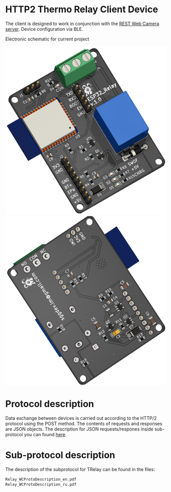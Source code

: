 # HTTP2 Thermo Relay Client Device
The client is designed to work in conjunction with the [REST Web Camera server](https://github.com/iLya2IK/wcwebcamserver).
Device configuration via BLE.

Electronic schematic for current project

![alt text](https://github.com/iLya2IK/wc_esp32_relay/blob/main/esp32_rele_plug_top.png?raw=true)
![alt text](https://github.com/iLya2IK/wc_esp32_relay/blob/main/esp32_rele_plug_btm.png?raw=true)

# Protocol description
Data exchange between devices is carried out according to the HTTP/2 protocol using the POST method. The contents of requests and responses are JSON objects. The description for JSON requests/respones inside sub-protocol you can found [here](https://github.com/iLya2IK/wcwebcamserver/wiki).

# Sub-protocol description
The description of the subprotocol for TRelay can be found in the files:

```
Relay_WCProtoDescription_en.pdf
Relay_WCProtoDescription_ru.pdf
```
